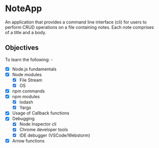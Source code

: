 # NoteApp

An application that provides a command line interface (cli) for users to perform CRUD operations on a file containing notes. Each note comprises of a title and a body.

## Objectives

To learn the following: -

- [x] Node.js fundamentals
- [x] Node modules
  - [x] File Stream
  - [x] OS
- [x] npm commands
- [x] npm modules
  - [x] lodash
  - [x] Yargs
- [x] Usage of Callback functions
- [x] Debugging
  - [x] Node Inspector cli
  - [x] Chrome developer tools
  - [x] IDE debugger (VSCode/Webstorm)
- [x] Arrow functions